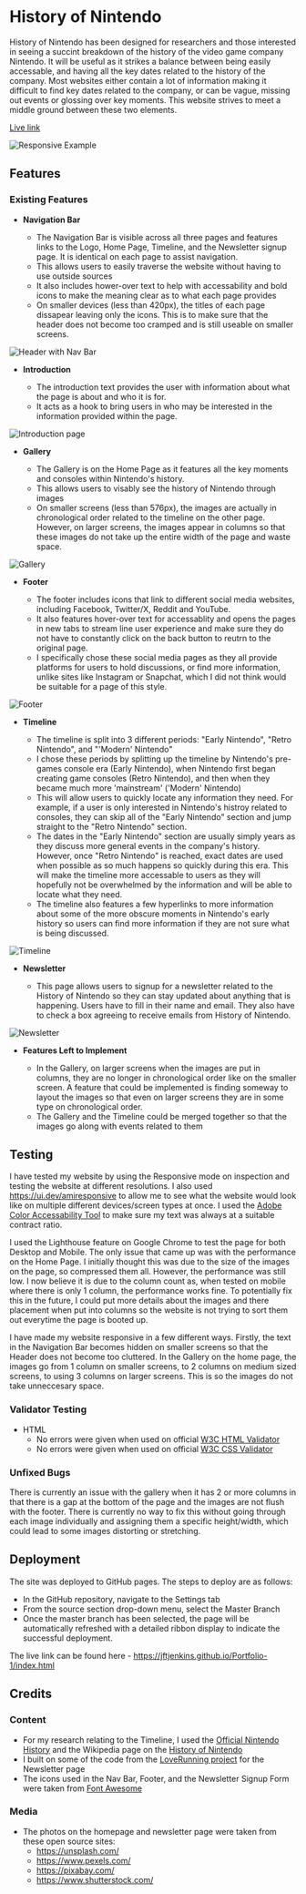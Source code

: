 # History of Nintendo

History of Nintendo has been designed for researchers and those interested in seeing a succint breakdown of the history of the video game company Nintendo. It will be useful as it strikes a balance between being easily accessable, and having all the key dates related to the history of the company. Most websites either contain a lot of information making it difficult to find key dates related to the company, or can be vague, missing out events or glossing over key moments. This website strives to meet a middle ground between these two elements.

[Live link](https://jftjenkins.github.io/Portfolio-1/index.html)

![Responsive Example](readme_media/Responsive.png)

## Features

### Existing Features

- __Navigation Bar__

  - The Navigation Bar is visible across all three pages and features links to the Logo, Home Page, Timeline, and the Newsletter signup page. It is identical on each page to assist navigation.
  - This allows users to easily traverse the website without having to use outside sources
  - It also includes hower-over text to help with accessability and bold icons to make the meaning clear as to what each page provides
  - On smaller devices (less than 420px), the titles of each page dissapear leaving only the icons. This is to make sure that the header does not become too cramped and is still useable on smaller screens.

![Header with Nav Bar](readme_media/Header.png)

- __Introduction__

  - The introduction text provides the user with information about what the page is about and who it is for.
  - It acts as a hook to bring users in who may be interested in the information provided within the page.

![Introduction page](readme_media/Intro.png)

- __Gallery__

  - The Gallery is on the Home Page as it features all the key moments and consoles within Nintendo's history.
  - This allows users to visably see the history of Nintendo through images
  - On smaller screens (less than 576px), the images are actually in chronological order related to the timeline on the other page. However, on larger screens, the images appear in columns so that these images do not take up the entire width of the page and waste space.

![Gallery](readme_media/Gallery.png)

- __Footer__

  - The footer includes icons that link to different social media websites, including Facebook, Twitter/X, Reddit and YouTube.
  - It also features hover-over text for accessablity and opens the pages in new tabs to stream line user experience and make sure they do not have to constantly click on the back button to reutrn to the original page.
  - I specifically chose these social media pages as they all provide platforms for users to hold discussions, or find more information, unlike sites like Instagram or Snapchat, which I did not think would be suitable for a page of this style.

![Footer](readme_media/Footer.png)

- __Timeline__

  - The timeline is split into 3 different periods: "Early Nintendo", "Retro Nintendo", and "'Modern' Nintendo"
  - I chose these periods by splitting up the timeline by Nintendo's pre-games console era (Early Nintendo), when Nintendo first began creating game consoles (Retro Nintendo), and then when they became much more 'mainstream' ('Modern' Nintendo)
  - This will allow users to quickly locate any information they need. For example, if a user is only interested in Nintendo's histroy related to consoles, they can skip all of the "Early Nintendo" section and jump straight to the "Retro Nintendo" section.
  - The dates in the "Early Nintendo" section are usually simply years as they discuss more general events in the company's history. However, once "Retro Nintendo" is reached, exact dates are used when possible as so much happens so quickly during this era. This will make the timeline more accessable to users as they will hopefully not be overwhelmed by the information and will be able to locate what they need.
  - The timeline also features a few hyperlinks to more information about some of the more obscure moments in Nintendo's early history so users can find more information if they are not sure what is being discussed.

![Timeline](readme_media/Timeline.png)

- __Newsletter__

  - This page allows users to signup for a newsletter related to the History of Nintendo so they can stay updated about anything that is happening. Users have to fill in their name and email. They also have to check a box agreeing to receive emails from History of Nintendo.

![Newsletter](readme_media/Newsletter.png)

- __Features Left to Implement__

  - In the Gallery, on larger screens when the images are put in columns, they are no longer in chronological order like on the smaller screen. A feature that could be implemented is finding someway to layout the images so that even on larger screens they are in some type on chronological order.
  - The Gallery and the Timeline could be merged together so that the images go along with events related to them


## Testing

I have tested my website by using the Responsive mode on inspection and testing the website at different resolutions. I also used https://ui.dev/amiresponsive to allow me to see what the website would look like on multiple different devices/screen types at once.
I used the [Adobe Color Accessability Tool](https://color.adobe.com/create/color-contrast-analyzer) to make sure my text was always at a suitable contract ratio.

I used the Lighthouse feature on Google Chrome to test the page for both Desktop and Mobile. The only issue that came up was with the performance on the Home Page. I initially thought this was due to the size of the images on the page, so compressed them all. However, the performance was still low. 
I now believe it is due to the column count as, when tested on mobile where there is only 1 column, the performance works fine. To potentially fix this in the future, I could put more details about the images and there placement when put into columns so the website is not trying to sort them out everytime the page is booted up.

I have made my website responsive in a few different ways. Firstly, the text in the Navigation Bar becomes hidden on smaller screens so that the Header does not become too cluttered. In the Gallery on the home page, the images go from 1 column on smaller screens, to 2 columns on medium sized screens, to using 3 columns on larger screens. This is so the images do not take unneccesary space.

### Validator Testing

- HTML
  - No errors were given when used on official [W3C HTML Validator](https://validator.w3.org/nu/?doc=https%3A%2F%2Fjftjenkins.github.io%2FPortfolio-1%2F)
  - No errors were given when used on official [W3C CSS Validator](https://jigsaw.w3.org/css-validator/validator?uri=https%3A%2F%2Fjftjenkins.github.io%2FPortfolio-1%2F&profile=css3svg&usermedium=all&warning=1&vextwarning=&lang=en)

### Unfixed Bugs

There is currently an issue with the gallery when it has 2 or more columns in that there is a gap at the bottom of the page and the images are not flush with the footer. There is currently no way to fix this without going through each image individually and assigning them a specific height/width, which could lead to some images distorting or stretching.

## Deployment

The site was deployed to GitHub pages. The steps to deploy are as follows: 
  - In the GitHub repository, navigate to the Settings tab 
  - From the source section drop-down menu, select the Master Branch
  - Once the master branch has been selected, the page will be automatically refreshed with a detailed ribbon display to indicate the successful deployment. 

The live link can be found here - https://jftjenkins.github.io/Portfolio-1/index.html

## Credits

### Content

- For my research relating to the Timeline, I used the [Official Nintendo History](https://www.nintendo.co.uk/Hardware/Nintendo-History/Nintendo-History-625945.html) and the Wikipedia page on the [History of Nintendo](https://en.wikipedia.org/wiki/History_of_Nintendo)
- I built on some of the code from the [LoveRunning project](https://github.com/jftjenkins/love-running.git) for the Newsletter page
- The icons used in the Nav Bar, Footer, and the Newsletter Signup Form were taken from [Font Awesome](https://fontawesome.com/)

### Media

- The photos on the homepage and newsletter page were taken from these open source sites:
  - https://unsplash.com/
  - https://www.pexels.com/
  - https://pixabay.com/
  - https://www.shutterstock.com/